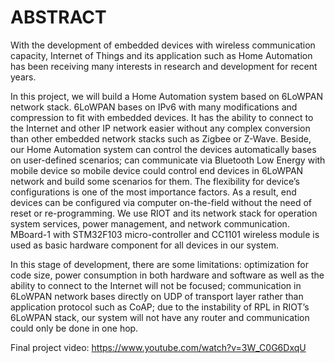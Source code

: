 ABSTRACT
==========
With the development of embedded devices with wireless communication capacity, Internet of Things and its application such as Home Automation has been receiving many interests in research and development for recent years. 

In this project, we will build a Home Automation system based on 6LoWPAN network stack. 6LoWPAN bases on IPv6 with many modifications and compression to fit with embedded devices. It has the ability to connect to the Internet and other IP network easier without any complex conversion than other embedded network stacks such as Zigbee or Z-Wave. Beside, our Home Automation system can control the devices automatically bases on user-defined scenarios; can communicate via Bluetooth Low Energy with mobile device so mobile device could control end devices in 6LoWPAN network and build some scenarios for them. The flexibility for device’s configurations is one of the most importance factors. As a result, end devices can be configured via computer on-the-field without the need of reset or re-programming. We use RIOT and its network stack for operation system services, power management, and network communication. MBoard-1 with STM32F103 micro-controller and CC1101 wireless module is used as basic hardware component for all devices in our system. 

In this stage of development, there are some limitations: optimization for code size, power consumption in both hardware and software as well as the ability to connect to the Internet will not be focused; communication in 6LoWPAN network bases directly on UDP of transport layer rather than application protocol such as CoAP; due to the instability of RPL in RIOT’s 6LoWPAN stack, our system will not have any router and communication could only be done in one hop.

Final project video:
https://www.youtube.com/watch?v=3W_C0G6DxqU
